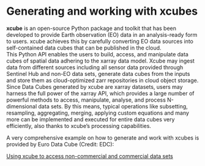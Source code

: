 # Generating and working with xcubes


**xcube** is an open-source Python package and toolkit that has been developed to provide Earth observation (EO) data in an analysis-ready form to users. xcube achieves this by carefully converting EO data sources into self-contained data cubes that can be published in the cloud.<br>
This Python API enables the users to build, access, and manipulate data cubes of spatial data adhering to the xarray data model. Xcube may ingest data from different sources including all sensor data provided through Sentinel Hub and non-EO data sets, generate data cubes from the inputs and store them as cloud-optimized zarr repositories in cloud object storage. Since Data Cubes generated by xcube are xarray datasets, users may harness the full power of the xarray API, which provides a large number of powerful methods to access, manipulate, analyse, and process N-dimensional data sets. By this means, typical operations like subsetting, resampling, aggregating, merging, applying custom equations and many more can be implemented and executed for entire data cubes very efficiently, also thanks to xcube’s processing capabilities.

A very comprehensive example on how to generate and work with xcubes is provided by Euro Data Cube (Credit: EDC):

[Using xcube to access non-commercial and commercial data sets](https://github.com/eurodatacube/notebooks/blob/master/notebooks/contributions/xcube_access_datasets.ipynb)


